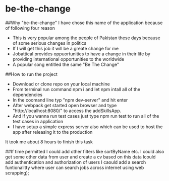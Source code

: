 # be-the-change

##Why "be-the-change"
I have chose this name of the application because of following four reason
* This is very popular among the people of Pakistan these days because of some serious changes in politics
* If I will get this job it will be a greate change for me
* Jobattical provides oppuortunities to have a change in their life by providing international opportunities to the worldwide
* A popular song entitled the same "Be The Change"

##How to run the project
* Download or clone repo on your local machine
* From terminal run command npm i and let npm intall all of the dependencies
* In the coomand line typ "npm dev-server" and hit enter
* After webpack get started open browser and type "http://localhost:8080/" to access the addSkillsApp.
* And if you wanna run test cases just type npm run test to run all of the test cases in application
* I have setup a simple express server also which can be used to host the app after releasing it to the production

It took me about 8 hours to finish this task


##If time permitted
I could add other filters like sortByName etc.
I could also get some other data from user and create a cv based on this data
Icould add authentication and authorization of users
I caould add a search funtionalitty where user can search jobs across internet using web scrapping);
